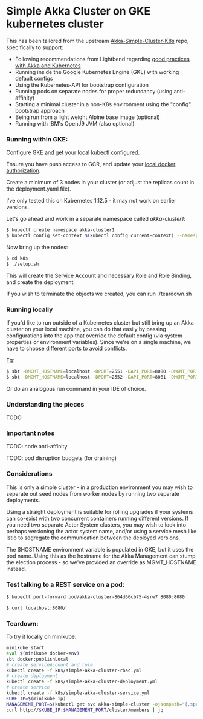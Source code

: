 # Simple Akka Cluster on GKE kubernetes cluster

This has been tailored from the upstream [Akka-Simple-Cluster-K8s](https://github.com/softwaremill/akka-simple-cluster-k8s) 
repo, specifically to support: 

 * Following recommendations from Lightbend regarding [good practices with Akka and Kubernetes](https://developer.lightbend.com/docs/akka-management/current/bootstrap/recipes.html#running-akka-cluster-in-kubernetes)
 * Running inside the Google Kubernetes Engine (GKE) with working default configs
 * Using the Kubernetes-API for bootstrap configuration
 * Running pods on separate nodes for proper redundancy (using anti-affinity)
 * Starting a minimal cluster in a non-K8s environment using the "config" bootstrap approach
 * Being run from a light weight Alpine base image (optional)
 * Running with IBM's OpenJ9 JVM (also optional)


### Running within GKE:

Configure GKE and get your local [kubectl configured](https://cloud.google.com/kubernetes-engine/docs/how-to/cluster-access-for-kubectl).

Ensure you have push access to GCR, and update your [local docker authorization](https://cloud.google.com/container-registry/docs/advanced-authentication).

Create a minimum of 3 nodes in your cluster (or adjust the replicas count in the deployment.yaml file).

I've only tested this on Kubernetes 1.12.5 - it may not work on earlier versions.

Let's go ahead and work in a separate namespace called *akka-cluster1*:

```bash
$ kubectl create namespace akka-cluster1
$ kubectl config set-context $(kubectl config current-context) --namespace=akka-cluster1
```

Now bring up the nodes:

```bash
$ cd k8s
$ ./setup.sh
```

This will create the Service Account and necessary Role and Role Binding, and create
the deployment.

If you wish to terminate the objects we created, you can run ./teardown.sh


### Running locally

If you'd like to run outside of a Kubernetes cluster but still bring up an Akka cluster on your local machine, you
can do that easily by passing configurations into the app that override the default config (via system properties
or environment variables). Since we're on a single machine, we have to choose different ports to avoid conflicts.

Eg:

```bash
$ sbt -DMGMT_HOSTNAME=localhost -DPORT=2551 -DAPI_PORT=8080 -DMGMT_PORT=8558 run
$ sbt -DMGMT_HOSTNAME=localhost -DPORT=2552 -DAPI_PORT=8081 -DMGMT_PORT=8559 run
```

Or do an analogous run command in your IDE of choice.

### Understanding the pieces

TODO


### Important notes

TODO: node anti-affinity

TODO: pod disruption budgets (for draining)

### Considerations

This is only a simple cluster - in a production environment you may wish to separate out seed nodes from worker
nodes by running two separate deployments.

Using a straight deployment is suitable for rolling upgrades if your systems can co-exist with two concurrent
containers running different versions. If you need two separate Actor System clusters, you may wish to look
into perhaps versioning the actor system name, and/or using a service mesh like Istio to segregate the 
communication between the deployed versions.

The $HOSTNAME environment variable is populated in GKE, but it uses the pod name. Using this as the hostname for the 
Akka Management can stump the election process - so we've provided an override as MGMT_HOSTNAME instead.

### Test talking to a REST service on a pod:


```bash
$ kubectl port-forward pod/akka-cluster-864d66cb75-4srw7 8080:8080

$ curl localhost:8080/ 
```

### Teardown:


To try it locally on minikube:
```bash
minikube start
eval $(minikube docker-env)
sbt docker:publishLocal
# create serviceAccount and role
kubectl create -f k8s/simple-akka-cluster-rbac.yml
# create deployment
kubectl create -f k8s/simple-akka-cluster-deployment.yml
# create service
kubectl create -f k8s/simple-akka-cluster-service.yml
KUBE_IP=$(minikube ip)
MANAGEMENT_PORT=$(kubectl get svc akka-simple-cluster -ojsonpath="{.spec.ports[?(@.name==\"management\")].nodePort}")
curl http://$KUBE_IP:$MANAGEMENT_PORT/cluster/members | jq
```

